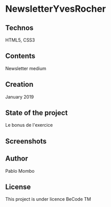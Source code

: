 # NewsletterYvesRocher

## Technos

HTML5, CSS3

## Contents

Newsletter medium

## Creation

January 2019

## State of the project

Le bonus de l'exercice

## Screenshots


## Author

Pablo Mombo

## License

This project is under licence BeCode TM


